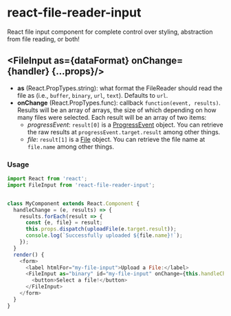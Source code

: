 react-file-reader-input
=======================

React file input component for complete control over styling, abstraction
from file reading, or both!

## \<FileInput as={dataFormat} onChange={handler} {...props}/\>

- **as** (React.PropTypes.string): what format the FileReader should read the
  file as (i.e., ```buffer```, ```binary```, ```url```, ```text```). Defaults
  to ```url```.
- **onChange** (React.PropTypes.func): callback ```function(event, results)```.
  Results will be an array of arrays, the size of which depending on how many
  files were selected. Each result will be an array of two items:
    - *progressEvent*: ```result[0]``` is a
      [ProgressEvent](https://developer.mozilla.org/docs/Web/API/ProgressEvent)
      object. You can retrieve the raw results at
      ```progressEvent.target.result``` among other things.
    - *file*: ```result[1]``` is a
      [File](https://developer.mozilla.org/docs/Web/API/File) object. You can
      retrieve the file name at ```file.name``` among other things.

### Usage

```js
import React from 'react';
import FileInput from 'react-file-reader-input';


class MyComponent extends React.Component {
  handleChange = (e, results) => {
    results.forEach(result => {
      const {e, file} = result;
      this.props.dispatch(uploadFile(e.target.result));
      console.log(`Successfully uploaded ${file.name}!`);
    });
  }
  render() {
    <form>
      <label htmlFor="my-file-input">Upload a File:</label>
      <FileInput as="binary" id="my-file-input" onChange={this.handleChange}>
        <button>Select a file!</button>
      </FileInput>
    </form>
  }
}
```
